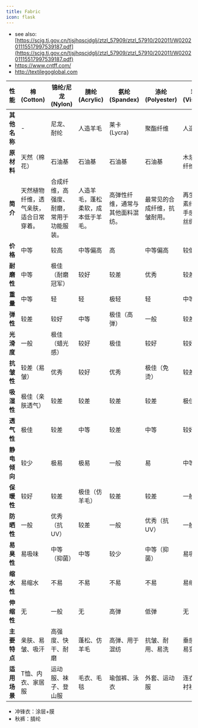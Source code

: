```yaml
---
title: Fabric
icon: flask
---
```


- see also: [https://scjg.tj.gov.cn/tjsjhqscjdglj/ztzl_57909/ztzl_57910/202011/W020201115517997539187.pdf](https://scjg.tj.gov.cn/tjsjhqscjdglj/ztzl_57909/ztzl_57910/202011/W020201115517997539187.pdf)
- https://www.cntff.com/
- http://textilegoglobal.com

| 性能         | 棉 (Cotton)       | 锦纶/尼龙 (Nylon)       | 腈纶 (Acrylic)       | 氨纶 (Spandex)       | 涤纶 (Polyester)       | 粘纤 (Viscose)       | 莫代尔 (Modal)       | 醋酯纤维 (Acetate)       |
|--------------|-------------------|-------------------------|----------------------|----------------------|------------------------|----------------------|----------------------|--------------------------|
| **其他名称**  | -                 | 尼龙、耐纶              | 人造羊毛             | 莱卡 (Lycra)         | 聚酯纤维               | 人造丝               | -                    | 醋酸纤维                 |
| **原材料**    | 天然（棉花）      | 石油基                  | 石油基               | 石油基               | 石油基                 | 木浆/再生纤维素      | 木浆/再生纤维素      | 木浆/化学处理             |
| **简介**      | 天然植物纤维，透气亲肤，适合日常穿着。 | 合成纤维，高强度、耐磨，常用于功能服装。     | 人造羊毛，蓬松柔软，成本低于羊毛。         | 高弹性纤维，通常与其他面料混纺。           | 最常见的合成纤维，抗皱耐用。              | 再生纤维素纤维，手感类似丝绸。            | 高档再生纤维，比棉更柔软环保。            | 半合成纤维，光泽感接近真丝。              |
| **价格**      | 中等              | 较高                    | 中等偏高             | 高                   | 中等偏高               | 较低                 | 中等偏高             | 中等偏高                 |
| **耐磨性**    | 中等              | 极佳（耐磨冠军）         | 较好                | 较差                | 优秀                   | 较差                | 中等                | 较差                    |
| **重量**      | 中等              | 轻                      | 轻                  | 极轻                | 轻                     | 中等                | 中等                | 轻                      |
| **弹性**      | 较差              | 较好                    | 中等                | 极佳（高弹）         | 一般                   | 较差                | 一般                | 中等                    |
| **光滑度**    | 一般              | 极佳（蜡光感）           | 较好                | 极佳                | 较好                   | 较好                | 极佳                | 极佳                    |
| **抗皱性**    | 较差（易皱）      | 优秀                    | 较好                | 优秀                | 极佳（免烫）           | 较差                | 一般                | 较好                    |
| **吸湿性**    | 极佳（亲肤透气）  | 较差                    | 较差                | 较差                | 较差                   | 极佳                | 极佳                | 较好                    |
| **透气性**    | 极佳              | 较差                    | 中等                | 较差                | 中等                   | 较好                | 极佳                | 较好                    |
| **静电倾向**  | 较少              | 极易                    | 极易                | 一般                | 易                     | 中等                | 较少                | 易                      |
| **保暖性**    | 较好              | 较差                    | 极佳（仿羊毛）       | 较差                | 较差                   | 一般                | 一般                | 一般                    |
| **防晒性**    | 一般              | 优秀（抗UV）            | 较差                | 一般                | 优秀（抗UV）           | 一般                | 一般                | 一般                    |
| **易臭性**    | 易吸味            | 中等（抑菌）            | 中等                | 较少                | 中等（抑菌）           | 易吸味              | 易吸味              | 一般                    |
| **缩水性**    | 易缩水            | 不易                    | 不易                | 不易                | 不易                   | 易缩水              | 轻微缩水            | 易缩水                  |
| **伸缩性**    | 无                | 一般                    | 无                  | 高弹                | 低弹                   | 无                  | 微弹                | 轻微                    |
| **主要特点**  | 亲肤、易皱、吸汗  | 高强度、快干、耐磨       | 蓬松、仿羊毛         | 高弹、用于混纺       | 抗皱、耐用、易洗        | 垂感好、易变形       | 柔软、环保           | 光泽感、易染色             |
| **适用场景**  | T恤、内衣、家居服 | 运动服、袜子、登山服     | 毛衣、毛毯          | 瑜伽裤、泳衣         | 外套、运动服           | 连衣裙、衬衫         | 高端内衣、睡衣       | 礼服衬里、领带             |


- 冲锋衣：涂层+膜
- 秋裤：腈纶